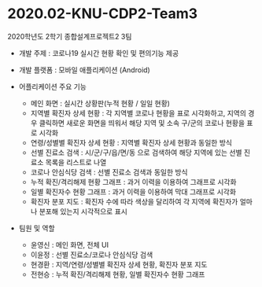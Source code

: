 # 2020.02-KNU-CDP2-Team3

2020학년도 2학기 종합설계프로젝트2 3팀

- 개발 주제 : 코로나19 실시간 현황 확인 및 편의기능 제공

- 개발 플랫폼 : 모바일 애플리케이션 (Android)

- 어플리케이션 주요 기능
  - 메인 화면 : 실시간 상황판(누적 현황 / 일일 현황)
  - 지역별 확진자 상세 현황 : 각 지역별 코로나 현황을 표로 시각화하고, 지역의 경우 클릭하면 새로운 화면을 띄워서 해당 지역 및 소속 구/군의 코로나 현황을 표로 시각화
  - 연령/성별별 확진자 상세 현황 : 지역별 확진자 상세 현황과 동일한 방식
  - 선별 진료소 검색 : 시/군/구/읍/면/동 으로 검색하여 해당 지역에 있는 선별 진료소 목록을 리스트로 나열
  - 코로나 안심식당 검색 : 선별 진료소 검색과 동일한 방식
  - 누적 확진/격리해제 현황 그래프 : 과거 이력을 이용하여 그래프로 시각화
  - 일별 확진자수 현황 그래프 : 과거 이력을 이용하여 막대 그래프로 시각화
  - 확진자 분포 지도 : 확진자 수에 따라 색상을 달리하여 각 지역에 확진자가 얼마나 분포해 있는지 시각적으로 표시

- 팀원 및 역할
  - 윤영신 : 메인 화면, 전체 UI
  - 이윤정 : 선별 진료소/코로나 안심식당 검색
  - 현경환 : 지역/연령/성별별 확진자 상세 현황, 확진자 분포 지도
  - 전현승 : 누적 확진/격리해제 현황, 일별 확진자수 현황 그래프
